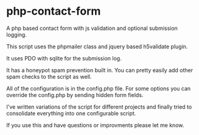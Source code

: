 php-contact-form
================

A php based contact form with js validation and optional submission logging.

This script uses the phpmailer class and jquery based h5validate plugin.

It uses PDO with sqlite for the submission log.

It has a honeypot spam prevention built in. You can pretty easily add other spam checks to the script as well.

All of the configuration is in the config.php file. For some options you can override the config.php by sending hidden form fields.

I've written variations of the script for different projects and finally tried to consolidate everything into one configurable script.

If you use this and have questions or improvments please let me know.
